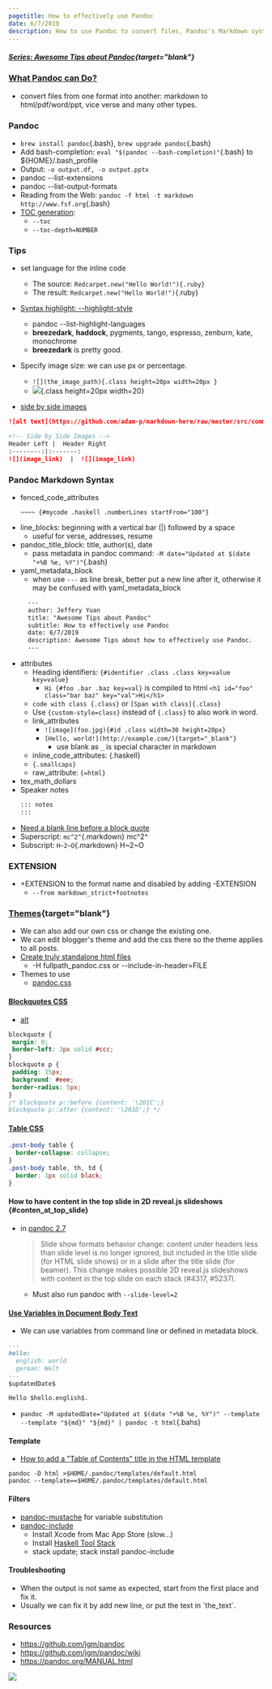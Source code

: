 ```yaml
---
pagetitle: How to effectively use Pandoc
date: 6/7/2019
description: How to use Pandoc to convert files, Pandoc's Markdown syntax and more tips.
---
```


##### [Series: Awesome Tips about Pandoc](/search/label/Pandoc_Series){target="blank"}
<script src="/feeds/posts/default/-/Pandoc_Series?orderby=updated&amp;alt=json-in-script&amp;callback=series&amp;max-results=20"></script>


### [What Pandoc can Do?](https://pandoc.org/)
- convert files from one format into another: markdown to html/pdf/word/ppt, vice verse and many other types.

### Pandoc
- `brew install pandoc`{.bash}, `brew upgrade pandoc`{.bash}
- Add  bash-completion: `eval "$(pandoc --bash-completion)"`{.bash} to ${HOME}/.bash_profile
- Output: `-o output.df, -o output.pptx`
    <!-- - install this first: brew cask install mactex -->
- pandoc --list-extensions
- pandoc --list-output-formats
- Reading from the Web: `pandoc -f html -t markdown http://www.fsf.org`{.bash}
- [TOC generation](https://github.com/jgm/pandoc/wiki/Pandoc-Tricks#toc-generation):
  - `--toc`
  - `--toc-depth=NUMBER`
<!-- ### [remark](https://github.com/gnab/remark)
- in-browser, markdown-driven slideshow tool -->

<!-- ### Commands -->


<!-- ```text
geometry: "left=2cm,right=2cm,top=2cm,bottom=2cm"
``` -->

<!-- - we can only use beamer to generate pdf, not ppt -->

### Tips
- set language for the inline code
  - The source: `Redcarpet.new("Hello World!"){.ruby}`
  - The result: `Redcarpet.new("Hello World!")`{.ruby}

- [Syntax highlight: --highlight-style](https://www.garrickadenbuie.com/blog/pandoc-syntax-highlighting-examples/)
  - pandoc --list-highlight-languages
  - **breezedark**, **haddock**, pygments, tango, espresso, zenburn, kate, monochrome
  - **breezedark** is pretty good.

- Specify image size: we can use px or percentage.
  - `![](the_image_path){.class height=20px width=20px }`
  - ![](https://help.apple.com/assets/5C1032DB680CE2007DE76758/5C1032DD680CE2007DE76760/en_US/594456e7f5024afe01e5b4da627339f9.png){.class height=20px width=20}

- [side by side images](https://stackoverflow.com/questions/24319505/how-can-one-display-images-side-by-side-in-a-github-readme-md)
```markdown
![alt text](https://github.com/adam-p/markdown-here/raw/master/src/common/images/icon48.png "Logo Title Text 1")

<!-- Side by Side Images -->
Header Left |  Header Right
:--------:|:-------:
![](image_link)  |  ![](image_link)
```


### Pandoc Markdown Syntax
- fenced_code_attributes
  ```text
  ~~~~ {#mycode .haskell .numberLines startFrom="100"}
  ```
- line_blocks: beginning with a vertical bar (|) followed by a space
  - useful for verse, addresses, resume
- pandoc_title_block: title, author(s), date
  - pass metadata in pandoc command: `-M date="Updated at $(date "+%B %e, %Y")"`{.bash}
- yaml_metadata_block
  - when use `---` as line break, better put a new line after it, otherwise it may be confused with yaml_metadata_block
  ```markdown
    ---
    author: Jeffery Yuan
    title: "Awesome Tips about Pandoc"
    subtitle: How to effectively use Pandoc
    date: 6/7/2019
    description: Awesome Tips about how to effectively use Pandoc.
    ---
  ```
- attributes
  - Heading identifiers: `{#identifier .class .class key=value key=value}`
    - `Hi {#foo .bar .baz key=val}` is compiled to html `<h1 id="foo" class="bar baz" key="val">Hi</h1>`
  - `code with class {.class}` or `[Span with class]{.class}`
  - Use `{custom-style=class}` instead of `{.class}` to also work in word.
  - link_attributes
    - `![image](foo.jpg){#id .class width=30 height=20px}`
    - `[Hello, world!](http://example.com/){target="_blank"}`
      - use blank as `_` is special character in markdown
  - inline_code_attributes:  {.haskell}
  - `{.smallcaps}`
  - raw_attribute: `{=html}`
- tex_math_dollars
- Speaker notes
  ```md
  ::: notes
  :::
  ```
- [Need a blank line before a block quote](https://pandoc.org/MANUAL.html#block-quotations)
- Superscript: `mc^2^`{.markdown} mc^2^
- Subscript: `H~2~O`{.markdown} H~2~O

### EXTENSION
- +EXTENSION to the format name and disabled by adding -EXTENSION
  - `--from markdown_strict+footnotes`

<!-- ### [Slides Syntax](https://opensource.com/article/18/5/markdown-slide-generators)
- [Pandoc Syntax](https://pandoc.org/MANUAL.html#producing-slide-shows-with-pandoc) -->

### [Themes](https://github.com/jgm/pandoc/wiki/User-contributed-templates#html){target="blank"}
- We can also add our own css or change the existing one.
- We can edit blogger's theme and add the css there so the theme applies to all posts.
- [Create truly standalone html files](https://devilgate.org/blog/2012/07/02/tip-using-pandoc-to-create-truly-standalone-html-files/)
  - -H fullpath_pandoc.css or --include-in-header=FILE
- Themes to use
  - [pandoc.css](https://pandoc.org/demo/pandoc.css)

#### [Blockquotes CSS](https://css-tricks.com/examples/Blockquotes/)
- [alt](https://css-tricks.com/snippets/css/simple-and-nice-blockquote-styling/)
```css
blockquote {
 margin: 0;
 border-left: 3px solid #ccc;
}
blockquote p {
 padding: 15px;
 background: #eee;
 border-radius: 5px;
}
/* blockquote p::before {content: '\201C';}
blockquote p::after {content: '\201D';} */
```

#### [Table CSS](https://www.w3schools.com/css/css_table.asp)
```css
.post-body table {
  border-collapse: collapse;
}
.post-body table, th, td {
  border: 1px solid black;
}
```

#### How to have content in the top slide in 2D reveal.js slideshows {#conten_at_top_slide}
- in [pandoc 2.7](https://pandoc.org/releases.html#pandoc-2.7-3-march-2019)
  > Slide show formats behavior change: content under headers less than slide level is no longer ignored, but included in the title slide (for HTML slide shows) or in a slide after the title slide (for beamer). This change makes possible 2D reveal.js slideshows with content in the top slide on each stack (#4317, #5237).

  - Must also run pandoc with `--slide-level=2`


#### [Use Variables in Document Body Text](https://github.com/jgm/pandoc/issues/1950)
- We can use variables from command line or defined in metadata block.
```markdown
---
hello:
  english: world
  german: Welt
---
$updatedDate$

Hello $hello.english$.
```
- `pandoc -M updatedDate="Updated at $(date "+%B %e, %Y")" --template --template "${md}" "${md}" | pandoc -t html`{.bahs}


#### Template
- [How to add a "Table of Contents" title in the HTML template](https://github.com/jgm/pandoc/wiki/How-to-add-a-%22Table-of-Contents%22-title-in-the-HTML-template)
```
pandoc -D html >$HOME/.pandoc/templates/default.html
pandoc --template==$HOME/.pandoc/templates/default.html
```

#### Filters
- [pandoc-mustache](https://github.com/michaelstepner/pandoc-mustache) for variable substitution
- [pandoc-include](http://hackage.haskell.org/package/pandoc-include)
  - Install Xcode from Mac App Store (slow...)
  - Install [Haskell Tool Stack](https://docs.haskellstack.org/en/stable/README/)
  - stack update; stack install pandoc-include

<!-- pandoc --from markdown --to latex --filter pandoc-include input.md -->

#### Troubleshooting
- When the output is not same as expected, start from the first place and fix it.
- Usually we can fix it by add new line, or put the text in \`the_text\`.

### Resources
- <https://github.com/jgm/pandoc>
- <https://github.com/jgm/pandoc/wiki>
- <https://pandoc.org/MANUAL.html>

![](https://slides.yihui.name/gif/daaaad.gif)


<!-- <style>
  .anchor {
    display: none;
  }
  :hover > .anchor {
    display: inline;
  }   
</style>

<script type="text/javascript">
//<![CDATA[
  (function() {
    var links = document.getElementsByTagName('a');
    for (var i = 0; i < links.length; i++) {
      if (/^(https?:)?\/\//.test(links[i].getAttribute('href'))) {
        links[i].target = 'blank';
      }
    }
  })();

  (function() {
    var h, hs = document.querySelectorAll('h3');
    for (var i = 0; i < hs.length; i++) {
      h = hs[i];
      if (h.id === '') continue;
      h.innerHTML += ' <span class="anchor"><a href="#' + h.id +
        '">#</a></span>';
    }
  })();  
//]]>
</script> -->

<!-- https://stackoverflow.com/questions/38286488/pandoc-markdown-to-doc-how-to-use-variables -->